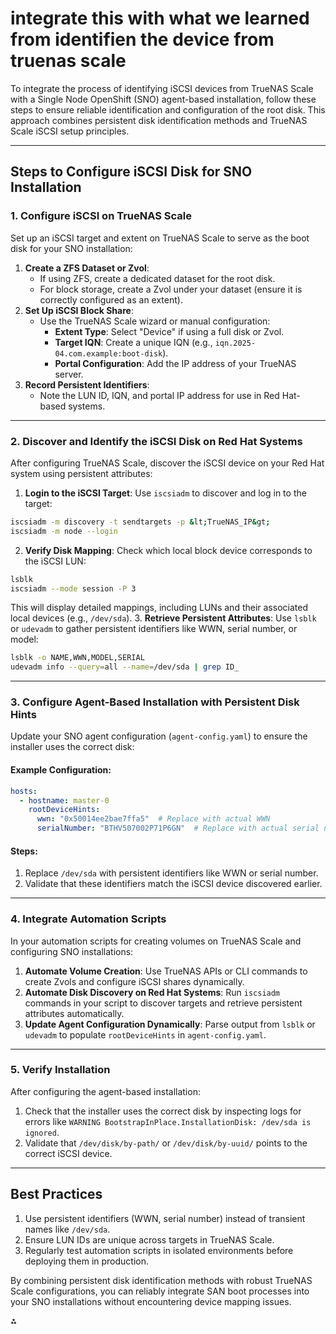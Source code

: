 
# integrate this with what we learned from identifien the device from truenas scale

To integrate the process of identifying iSCSI devices from TrueNAS Scale with a Single Node OpenShift (SNO) agent-based installation, follow these steps to ensure reliable identification and configuration of the root disk. This approach combines persistent disk identification methods and TrueNAS Scale iSCSI setup principles.

---

## **Steps to Configure iSCSI Disk for SNO Installation**

### **1. Configure iSCSI on TrueNAS Scale**

Set up an iSCSI target and extent on TrueNAS Scale to serve as the boot disk for your SNO installation:

1. **Create a ZFS Dataset or Zvol**:
    - If using ZFS, create a dedicated dataset for the root disk.
    - For block storage, create a Zvol under your dataset (ensure it is correctly configured as an extent).
2. **Set Up iSCSI Block Share**:
    - Use the TrueNAS Scale wizard or manual configuration:
        - **Extent Type**: Select "Device" if using a full disk or Zvol.
        - **Target IQN**: Create a unique IQN (e.g., `iqn.2025-04.com.example:boot-disk`).
        - **Portal Configuration**: Add the IP address of your TrueNAS server.
3. **Record Persistent Identifiers**:
    - Note the LUN ID, IQN, and portal IP address for use in Red Hat-based systems.

---

### **2. Discover and Identify the iSCSI Disk on Red Hat Systems**

After configuring TrueNAS Scale, discover the iSCSI device on your Red Hat system using persistent attributes:

1. **Login to the iSCSI Target**:
Use `iscsiadm` to discover and log in to the target:

```bash
iscsiadm -m discovery -t sendtargets -p &lt;TrueNAS_IP&gt;
iscsiadm -m node --login
```

2. **Verify Disk Mapping**:
Check which local block device corresponds to the iSCSI LUN:

```bash
lsblk
iscsiadm --mode session -P 3
```

This will display detailed mappings, including LUNs and their associated local devices (e.g., `/dev/sda`).
3. **Retrieve Persistent Attributes**:
Use `lsblk` or `udevadm` to gather persistent identifiers like WWN, serial number, or model:

```bash
lsblk -o NAME,WWN,MODEL,SERIAL
udevadm info --query=all --name=/dev/sda | grep ID_
```


---

### **3. Configure Agent-Based Installation with Persistent Disk Hints**

Update your SNO agent configuration (`agent-config.yaml`) to ensure the installer uses the correct disk:

#### Example Configuration:

```yaml
hosts:
  - hostname: master-0
    rootDeviceHints:
      wwn: "0x50014ee2bae7ffa5"  # Replace with actual WWN
      serialNumber: "BTHV507002P71P6GN"  # Replace with actual serial number
```


#### Steps:

1. Replace `/dev/sda` with persistent identifiers like WWN or serial number.
2. Validate that these identifiers match the iSCSI device discovered earlier.

---

### **4. Integrate Automation Scripts**

In your automation scripts for creating volumes on TrueNAS Scale and configuring SNO installations:

1. **Automate Volume Creation**:
Use TrueNAS APIs or CLI commands to create Zvols and configure iSCSI shares dynamically.
2. **Automate Disk Discovery on Red Hat Systems**:
Run `iscsiadm` commands in your script to discover targets and retrieve persistent attributes automatically.
3. **Update Agent Configuration Dynamically**:
Parse output from `lsblk` or `udevadm` to populate `rootDeviceHints` in `agent-config.yaml`.

---

### **5. Verify Installation**

After configuring the agent-based installation:

1. Check that the installer uses the correct disk by inspecting logs for errors like `WARNING BootstrapInPlace.InstallationDisk: /dev/sda is ignored`.
2. Validate that `/dev/disk/by-path/` or `/dev/disk/by-uuid/` points to the correct iSCSI device.

---

## **Best Practices**

1. Use persistent identifiers (WWN, serial number) instead of transient names like `/dev/sda`.
2. Ensure LUN IDs are unique across targets in TrueNAS Scale.
3. Regularly test automation scripts in isolated environments before deploying them in production.

By combining persistent disk identification methods with robust TrueNAS Scale configurations, you can reliably integrate SAN boot processes into your SNO installations without encountering device mapping issues.

<div>⁂</div>

[^1]: https://forum.proxmox.com/threads/proxmox-ve-and-zfs-over-iscsi-on-truenas-scale-my-steps-to-make-it-work.125387/

[^2]: https://www.reddit.com/r/truenas/comments/pqk4b3/corescale_as_iscsi_initiator/

[^3]: https://www.truenas.com/community/threads/adding-an-external-iscsi-share-to-truenas-scale.108988/

[^4]: https://www.reddit.com/r/homelab/comments/uiwqdn/what_am_i_missing_iscsi_between_truenas_scale_and/

[^5]: https://www.truenas.com/docs/scale/scaletutorials/shares/iscsi/addingiscsishares/

[^6]: https://www.truenas.com/community/threads/truenas-scale-22-iscsi-device-extend-not-show-device.104740/

[^7]: https://docs.redhat.com/en/documentation/red_hat_enterprise_linux/8/html/managing_storage_devices/configuring-an-iscsi-initiator_managing-storage-devices

[^8]: https://jonathangazeley.com/2021/01/05/using-truenas-to-provide-persistent-storage-for-kubernetes/

